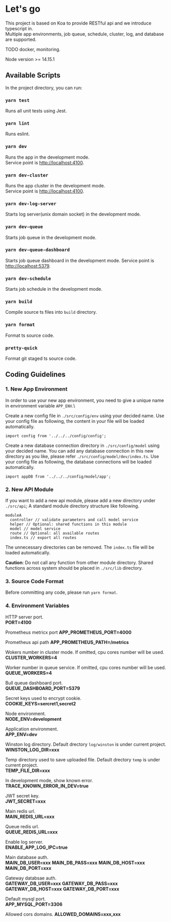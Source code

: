 # Let's go
This project is based on Koa to provide RESTful api and we introduce typescript in.\
Multiple app environments, job queue, schedule, cluster, log, and database are supported.

TODO docker, monitoring.

Node version >= 14.15.1

## Available Scripts
In the project directory, you can run:

### `yarn test`
Runs all unit tests using Jest.

### `yarn lint`
Runs eslint.

### `yarn dev`

Runs the app in the development mode.<br />
Service point is [http://localhost:4100](http://localhost:4100).

### `yarn dev-cluster`

Runs the app cluster in the development mode.<br />
Service point is [http://localhost:4100](http://localhost:4100).

### `yarn dev-log-server`

Starts log server(unix domain socket) in the development mode.

### `yarn dev-queue`

Starts job queue in the development mode.

### `yarn dev-queue-dashboard`

Starts job queue dashboard in the development mode.
Service point is [http://localhost:5379](http://localhost:5379).

### `yarn dev-schedule`

Starts job schedule in the development mode.

### `yarn build`

Compile source ts files into `build` directory.

### `yarn format`

Format ts source code.

### `pretty-quick`

Format git staged ts source code.


## Coding Guidelines

### 1. New App Environment

In order to use your new app environment, you need to give a unique name in environment variable `APP_ENV`.\

Create a new config file in `./src/config/env` using your decided name.
Use your config file as following, the content in your file will be loaded automatically.
```
import config from '../../../config/config';
```


Create a new database connection directory in `./src/config/model` using your decided name. You can add any database connection in this new directory as you like, please refer `./src/config/model/dev/index.ts`.
Use your config file as following, the database connections will be loaded automatically.
```
import appDB from '../../../config/model/app';
```

### 2. New API Module

If you want to add a new api module, please add a new directory under `./src/api`;
A standard module directory structure like following.
```
moduleA
  controller // validate parameters and call model service
  helper // Optional: shared functions in this module
  model // model service
  route // Optional: all available routes
  index.ts // export all routes
```
The unnecessary directories can be removed.
The `index.ts` file will be loaded automatically.

**Caution**: Do not call any function from other module directory. Shared functions across system should be placed in `./src/lib` directory.

### 3. Source Code Format

Before committing any code, please run `yarn format`.

### 4. Environment Variables

HTTP server port.\
**PORT=4100**

Prometheus metricx port
**APP_PROMETHEUS_PORT=4000**

Prometheus api path
**APP_PROMETHEUS_PATH=/metrics**

Wokers number in cluster mode. If omitted, cpu cores number will be used.\
**CLUSTER_WORKERS=4**

Worker number in queue service. If omitted, cpu cores number will be used.\
**QUEUE_WORKERS=4**

Bull queue dashboard port.\
**QUEUE_DASHBOARD_PORT=5379**

Secret keys used to encrypt cookie.\
**COOKIE_KEYS=sercret1,secret2**

Node environment.\
**NODE_ENV=development**

Application environment.\
**APP_ENV=dev**

Winston log directory. Default drectory `log/winston` is under current project.\
**WINSTON_LOG_DIR=xxx**

Temp directory used to save uploaded file. Default drectory `temp` is under current project.\
**TEMP_FILE_DIR=xxx**

In development mode, show known error.\
**TRACE_KNOWN_ERROR_IN_DEV=true**

JWT secret key.\
**JWT_SECRET=xxx**

Main redis url.\
**MAIN_REDIS_URL=xxx**

Queue redis url.\
**QUEUE_REDIS_URL=xxx**

Enable log server.\
**ENABLE_APP_LOG_IPC=true**

Main database auth.\
**MAIN_DB_USER=xxx**
**MAIN_DB_PASS=xxx**
**MAIN_DB_HOST=xxx**
**MAIN_DB_PORT=xxx**

Gateway databsae auth.\
**GATEWAY_DB_USER=xxx**
**GATEWAY_DB_PASS=xxx**
**GATEWAY_DB_HOST=xxx**
**GATEWAY_DB_PORT=xxx**

Default mysql port.\
**APP_MYSQL_PORT=3306**

Allowed cors domains.
**ALLOWED_DOMAINS=xxx,xxx**
